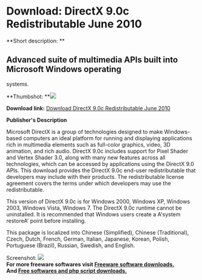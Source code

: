 # Download: DirectX 9.0c Redistributable June 2010

**Short description: **

## Advanced suite of multimedia APIs built into Microsoft Windows operating
systems.

  
**Thumbshot: **![](http://www.freewarefiles.com/screenshot/directx9c_md.gif)   
  
**Download link:** [Download DirectX 9.0c Redistributable June 2010](http://freesoftwares.boysofts.com/DirectX90c-Redistributable_program_516.html)  
  

**Publisher's Description**  
  

Microsoft DirectX is a group of technologies designed to make Windows-based
computers an ideal platform for running and displaying applications rich in
multimedia elements such as full-color graphics, video, 3D animation, and rich
audio. DirectX 9.0c includes support for Pixel Shader and Vertex Shader 3.0,
along with many new features across all technologies, which can be accessed by
applications using the DirectX 9.0 APIs. This download provides the DirectX
9.0c end-user redistributable that developers may include with their products.
The redistributable license agreement covers the terms under which developers
may use the redistributable.

This version of DirectX 9.0c is for Windows 2000, Windows XP, Windows 2003,
Windows Vista, Windows 7. The DirectX 9.0c runtime cannot be uninstalled. It
is recommended that Windows users create a A'system restoreA' point before
installing.

This package is localized into Chinese (Simplified), Chinese (Traditional),
Czech, Dutch, French, German, Italian, Japanese, Korean, Polish, Portuguese
(Brazil), Russian, Swedish, and English.

  
  
Screenshot: ![](http://www.freewarefiles.com/screenshot/directx9c.gif)  
**For more freeware softwares visit [Freeware software downloads.](http://freesoftwares.boysofts.com/)**   
**And [Free softwares and php script downloads.](http://www.boysofts.com/)**


